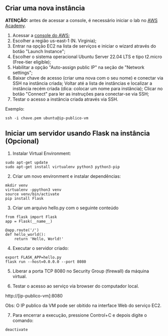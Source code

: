 
## Criar uma nova instância

**ATENÇÃO:** antes de acessar a console, é necessário iniciar o lab no [AWS Academy](https://www.awsacademy.com/SiteLogin).

1. Acessar a [console do AWS](https://console.aws.amazon.com);
2. Escolher a região us-east-1 (N. Virginia);
3. Entrar na opção EC2 na lista de serviços e iniciar o wizard através do botão "Launch Instance";
4. Escolher o sistema operacional Ubuntu Server 22.04 LTS e tipo t2.micro (Free-tier eligible);
5. Habilitar a opção "Auto-assign public IP" na seção de "Network settings";
5. Baixar chave de acesso (criar uma nova com o seu nome) e conectar via SSH na instância criada; Voltar até a lista de instâncias e localizar a instância recém criada (dica: colocar um nome para instância); Clicar no botão "Connect" para ler as instruções para conectar-se via SSH;
8. Testar o acesso a instância criada através via SSH.

Exemplo:
```
ssh -i chave.pem ubuntu@ip-publico-vm
```

## Iniciar um servidor usando Flask na instância (Opcional)

1. Instalar Virtual Environment:

```
sudo apt-get update
sudo apt-get install virtualenv python3 python3-pip
```

2. Criar um novo environment e instalar dependências:
```
mkdir venv
virtualenv -ppython3 venv
source venv/bin/activate
pip install Flask
```

3. Criar um arquivo hello.py com o seguinte conteúdo

```
from flask import Flask
app = Flask(__name__)
 
@app.route('/')
def hello_world():
    return 'Hello, World!'
```

4. Executar o servidor criado:

```
export FLASK_APP=hello.py
flask run --host=0.0.0.0 --port 8080
```

5. Liberar a porta TCP 8080 no Security Group (firewall) da máquina virtual.

6. Testar o acesso ao serviço via browser do computador local.

http://[ip-publico-vm]:8080

Obs: O IP publico da VM pode ser obitido na interface Web do serviço EC2.

7. Para encerrar a execução, pressione Control+C e depois digite o comando:

```
deactivate
```
